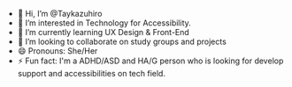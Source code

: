 - 👋 Hi, I’m @Taykazuhiro
- 👀 I’m interested in Technology for Accessibility.
- 🌱 I’m currently learning UX Design & Front-End
- 💞️ I’m looking to collaborate on study groups and projects
- 😄 Pronouns: She/Her
- ⚡ Fun fact: I'm a ADHD/ASD and HA/G person who is looking for develop support and accessibilities on tech field.

<!---
Taykazuhiro/Taykazuhiro is a ✨ special ✨ repository because its `README.md` (this file) appears on your GitHub profile.
You can click the Preview link to take a look at your changes.
--->
